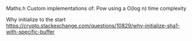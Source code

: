 Maths.h
Custom implementations of:
Pow using a O(log n) time complexity

Why initialize to the start 
https://crypto.stackexchange.com/questions/10829/why-initialize-sha1-with-specific-buffer
